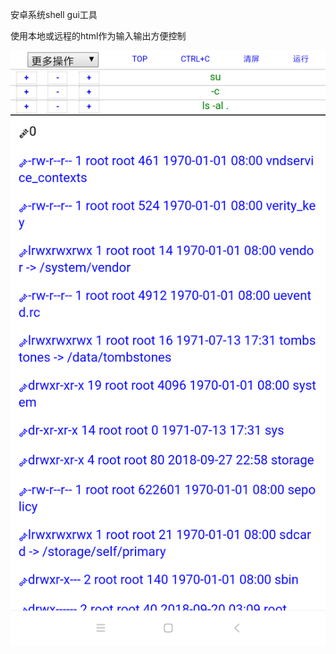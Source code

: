 安卓系统shell gui工具

使用本地或远程的html作为输入输出方便控制

![屏幕截图](https://github.com/qidizi/android-shell/raw/master/shot.png)

